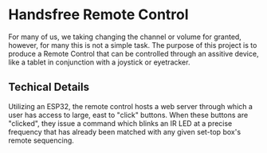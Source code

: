 # Handsfree Remote Control
For many of us, we taking changing the channel or volume for granted, however, for many this is not a simple task. The purpose of this project is to produce a Remote Control that can be controlled through an assitive device, like a tablet in conjunction with a joystick or eyetracker.
## Techical Details
Utilizing an ESP32, the remote control hosts a web server through which a user has access to large, east to "click" buttons. When these buttons are "clicked", they issue a command which blinks an IR LED at a precise frequency that has already been matched with any given set-top box's remote sequencing.
